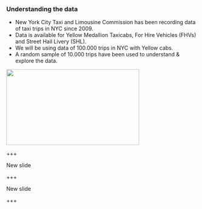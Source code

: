 ### Understanding the data

* New York City Taxi and Limousine Commission has been recording data of taxi trips in NYC since 2009.  
* Data is available for Yellow Medallion Taxicabs, For Hire Vehicles (FHVs) and Street Hail Livery (SHL).
* We will be using data of 100.000 trips in NYC with Yellow cabs.
* A random sample of 10.000 trips have been used to understand & explore the data.

 <img width="350" height="200" src="http://www.nyc.gov/html/tlc/images/photos/full_crown_victoria.jpg">

+++

New slide

+++

New slide

+++
